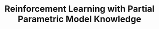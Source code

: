 ---
layout: "publication"
title: "Reinforcement Learning with Partial Parametric Model Knowledge"
type: "conference"
order: 180
year: 2023
authors: "Shuyuan Wang, Philip D. Loewen, Nathan P. Lawrence, Michael G. Forbes, R. Bhushan Gopaluni"
journal: "In Proceedings of the 22nd IFAC World Congress"
pdf: "2023C5_wang_ifac.pdf"
external_url: "https://www.sciencedirect.com/science/article/pii/S2405896323013071"
thumbnail: "2023C5_wang_ifac.png"
image: "/assets/thumbnails/2023C5_wang_ifac.png"
arxiv: "https://arxiv.org/abs/2304.13223"
video: https://vimeo.com/849890913
thumbnail_caption: "Fig. 2: Stochastic trajectories generated from the learned
controller. The X-axis represents simulation steps."
description: "We adapt reinforcement learning methods for continuous control to bridge the gap between complete ignorance and perfect knowledge of the environment. Our method, Partial Knowledge Least Squares Policy Iteration (PLSPI), takes inspiration from both model-free RL and model-based control. It uses incomplete information from a partial model and retains RL’s data-driven adaption towards optimal performance. The linear quadratic regulator provides a case study; numerical experiments demonstrate the effectiveness and resulting benefits of the proposed method."
---
